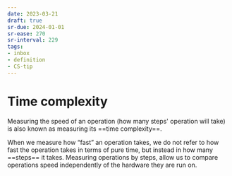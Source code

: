 ```yaml
---
date: 2023-03-21
draft: true
sr-due: 2024-01-01
sr-ease: 270
sr-interval: 229
tags:
- inbox
- definition
- CS-tip
---
```


# Time complexity

Measuring the speed of an operation (how many steps' operation will take) is also
known as measuring its ==time complexity==.
<!--SR:!2023-07-04,10,230-->

When we measure how “fast” an operation takes, we do not refer to how fast the
operation takes in terms of pure time, but instead in how many ==steps== it
takes. Measuring operations by steps, allow us to compare operations speed
independently of the hardware they are run on.